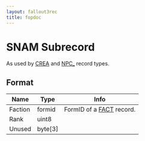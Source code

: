 ```yaml
---
layout: fallout3rec
title: fopdoc
---
```

SNAM Subrecord
==========

As used by [CREA](../CREA.md) and [NPC_](../NPC_.md) record types.

## Format

Name | Type | Info
-----|------|-----
Faction | formid | FormID of a [FACT](../FACT.md) record.
Rank | uint8 | 
Unused | byte[3] |
